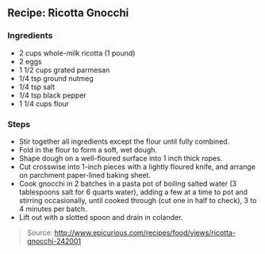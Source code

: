 ## Recipe: Ricotta Gnocchi


### Ingredients
 - 2 cups whole-milk ricotta (1 pound)
 - 2 eggs
 - 1 1/2 cups grated parmesan
 - 1/4 tsp ground nutmeg
 - 1/4 tsp salt
 - 1/4 tsp black pepper
 - 1 1/4 cups flour

### Steps
 - Stir together all ingredients except the flour until fully combined.
 - Fold in the flour to form a soft, wet dough.
 - Shape dough on a well-floured surface into 1 inch thick ropes.
 - Cut crosswise into 1-inch pieces with a lightly floured knife, and arrange on parchment paper-lined baking sheet.
 - Cook gnocchi in 2 batches in a pasta pot of boiling salted water (3 tablespoons salt for 6 quarts water), adding a few at a time to pot and stirring occasionally, until cooked through (cut one in half to check), 3 to 4 minutes per batch.
 - Lift out with a slotted spoon and drain in colander.

> Source: http://www.epicurious.com/recipes/food/views/ricotta-gnocchi-242001